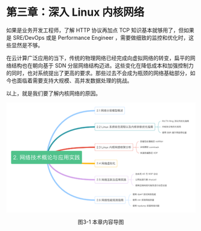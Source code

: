 # 第三章：深入 Linux 内核网络

如果是业务开发工程师，了解 HTTP 协议再加点 TCP 知识基本就够用了，但如果是 SRE/DevOps 或是 Performance Engineer ，需要做细致的监控和优化时，这些显然是不够。

在云计算广泛应用的当下，传统的物理网络已经完成向虚拟网络的转变，扁平的网络结构也在朝向基于 SDN 分层网络结构迈进。这些变化在降低成本和加强控制力的同时，也对系统提出了更高的要求。那些过去不会成为瓶颈的网络基础部分，如今也面临着需要支持大规模、高并发数据处理的挑战。

以上，就是我们要了解内核网络的原因。

<div  align="center">
	<img src="../assets/network-summary.png" width = "680"  align=center />
	<p>图3-1 本章内容导图 </p>
</div>

